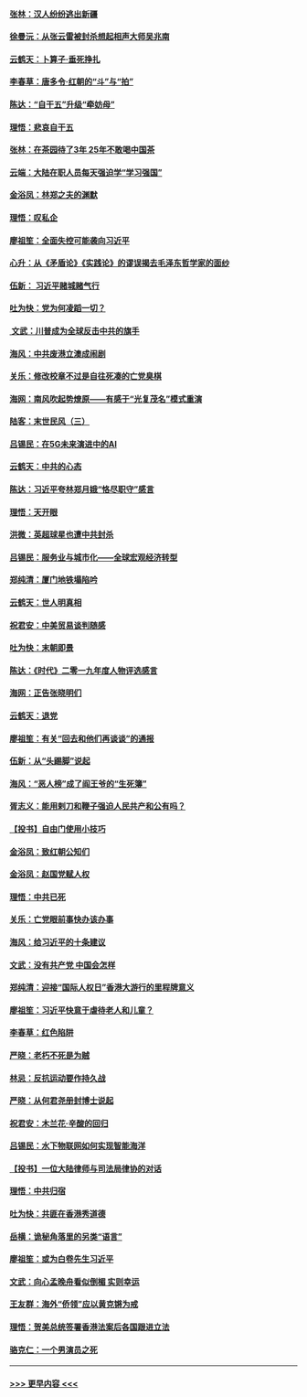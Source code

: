 #### [张林：汉人纷纷逃出新疆](../pages/nsc993/n11743530.md?t=12251644) 
#### [徐曼沅：从张云雷被封杀想起相声大师吴兆南](../pages/nsc993/n11741816.md?t=12251644) 
#### [云鹤天：卜算子‧垂死挣扎](../pages/nsc993/n11739956.md?t=12251644) 
#### [李春草：唐多令‧红朝的“斗”与“拍”](../pages/nsc993/n11739830.md?t=12251644) 
#### [陈达：“自干五”升级“牵妨母”](../pages/nsc993/n11739724.md?t=12251644) 
#### [理悟：悲哀自干五](../pages/nsc993/n11739547.md?t=12251644) 
#### [张林：在茶园待了3年 25年不敢喝中国茶](../pages/nsc993/n11739240.md?t=12251644) 
#### [云端：大陆在职人员每天强迫学“学习强国”](../pages/nsc993/n11738735.md?t=12251644) 
#### [金浴凤：林郑之夫的渊默](../pages/nsc993/n11737735.md?t=12251644) 
#### [理悟：叹私企](../pages/nsc993/n11737715.md?t=12251644) 
#### [廖祖笙：全面失控可能袭向习近平](../pages/nsc993/n11737704.md?t=12251644) 
#### [心升：从《矛盾论》《实践论》的谬误揭去毛泽东哲学家的面纱](../pages/nsc993/n11736962.md?t=12251644) 
#### [伍新： 习近平赌城赌气行](../pages/nsc993/n11736929.md?t=12251644) 
#### [吐为快：党为何凌蹈一切？](../pages/nsc993/n11736915.md?t=12251644) 
#### [ 文武：川普成为全球反击中共的旗手](../pages/nsc993/n11736882.md?t=12251644) 
#### [海风：中共废港立澳成闹剧](../pages/nsc993/n11735857.md?t=12251644) 
#### [关乐：修改校章不过是自往死凑的亡党臭棋](../pages/nsc993/n11735097.md?t=12251644) 
#### [海网：南风吹起势燎原——有感于“光复茂名”模式重演](../pages/nsc993/n11732308.md?t=12251644) 
#### [陆客：末世民风（三）](../pages/nsc993/n11732211.md?t=12251644) 
#### [吕锡民：在5G未来演进中的AI](../pages/nsc993/n11730010.md?t=12251644) 
#### [云鹤天：中共的心态](../pages/nsc993/n11729906.md?t=12251644) 
#### [陈达：习近平夸林郑月娥“恪尽职守”感言](../pages/nsc993/n11729881.md?t=12251644) 
#### [理悟：天开眼](../pages/nsc993/n11729699.md?t=12251644) 
#### [洪微：英超球星也遭中共封杀](../pages/nsc993/n11727243.md?t=12251644) 
#### [吕锡民：服务业与城市化——全球宏观经济转型](../pages/nsc993/n11725845.md?t=12251644) 
#### [郑纯清：厦门地铁塌陷吟](../pages/nsc993/n11725813.md?t=12251644) 
#### [云鹤天：世人明真相](../pages/nsc993/n11725621.md?t=12251644) 
#### [祝君安：中美贸易谈判随感](../pages/nsc993/n11725609.md?t=12251644) 
#### [吐为快：末朝即景](../pages/nsc993/n11723365.md?t=12251644) 
#### [陈达：《时代》二零一九年度人物评选感言](../pages/nsc993/n11723337.md?t=12251644) 
#### [海网：正告张晓明们](../pages/nsc993/n11723228.md?t=12251644) 
#### [云鹤天：退党](../pages/nsc993/n11723056.md?t=12251644) 
#### [廖祖笙：有关“回去和他们再谈谈”的通报](../pages/nsc993/n11722442.md?t=12251644) 
#### [伍新：从“头踢脚”说起](../pages/nsc993/n11722429.md?t=12251644) 
#### [海风：“恶人榜”成了阎王爷的“生死簿”](../pages/nsc993/n11722272.md?t=12251644) 
#### [胥志义：能用剌刀和鞭子强迫人民共产和公有吗？](../pages/nsc993/n11720569.md?t=12251644) 
#### [【投书】自由门使用小技巧](../pages/nsc993/n11720180.md?t=12251644) 
#### [金浴凤：致红朝公知们](../pages/nsc993/n11720563.md?t=12251644) 
#### [金浴凤：赵国党赋人权](../pages/nsc993/n11720533.md?t=12251644) 
#### [理悟：中共已死](../pages/nsc993/n11720233.md?t=12251644) 
#### [关乐：亡党眼前事快办该办事](../pages/nsc993/n11719160.md?t=12251644) 
#### [海风：给习近平的十条建议](../pages/nsc993/n11717616.md?t=12251644) 
#### [文武：没有共产党 中国会怎样](../pages/nsc993/n11717584.md?t=12251644) 
#### [郑纯清：迎接“国际人权日”香港大游行的里程牌意义](../pages/nsc993/n11717417.md?t=12251644) 
#### [廖祖笙：习近平快意于虐待老人和儿童？](../pages/nsc993/n11715313.md?t=12251644) 
#### [李春草：红色陷阱](../pages/nsc993/n11715029.md?t=12251644) 
#### [严晓：老朽不死是为贼](../pages/nsc993/n11712910.md?t=12251644) 
#### [林忌：反抗运动要作持久战](../pages/nsc993/n11712623.md?t=12251644) 
#### [严晓：从何君尧册封博士说起](../pages/nsc993/n11712465.md?t=12251644) 
#### [祝君安：木兰花·辛酸的回归](../pages/nsc993/n11712381.md?t=12251644) 
#### [吕锡民：水下物联网如何实现智能海洋](../pages/nsc993/n11711158.md?t=12251644) 
#### [【投书】一位大陆律师与司法局律协的对话](../pages/nsc993/n11709675.md?t=12251644) 
#### [理悟：中共归宿](../pages/nsc993/n11710059.md?t=12251644) 
#### [吐为快：共匪在香港秀道德](../pages/nsc993/n11709979.md?t=12251644) 
#### [岳横：诡秘角落里的另类“语言”](../pages/nsc993/n11709792.md?t=12251644) 
#### [廖祖笙：或为白卷先生习近平](../pages/nsc993/n11708330.md?t=12251644) 
#### [文武：向心孟晚舟看似倒楣 实则幸运](../pages/nsc993/n11708236.md?t=12251644) 
#### [王友群：海外“侨领”应以黄克锵为戒](../pages/nsc993/n11706176.md?t=12251644) 
#### [理悟：贺美总统签署香港法案后各国跟进立法](../pages/nsc993/n11706853.md?t=12251644) 
#### [骆克仁：一个男演员之死](../pages/nsc993/n11706677.md?t=12251644) 

----
#### [ >>> 更早内容 <<< ](../indexes/nsc993-earlier.md)
